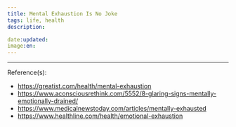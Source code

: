 ```yaml
---
title: Mental Exhaustion Is No Joke
tags: life, health
description:

date:updated:
image:en:
---
```



***
Reference(s):

- <https://greatist.com/health/mental-exhaustion>
- <https://www.aconsciousrethink.com/5552/8-glaring-signs-mentally-emotionally-drained/>
- <https://www.medicalnewstoday.com/articles/mentally-exhausted>
- <https://www.healthline.com/health/emotional-exhaustion>
